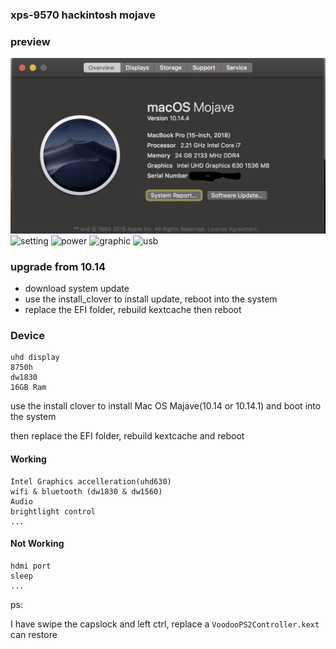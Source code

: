### xps-9570 hackintosh mojave

### preview

![system](./system.png)
![setting](./setting.png)
![power](./power.png)
![graphic](./graphic.png)
![usb](./usb.png)

### upgrade from 10.14
    
- download system update
- use the install_clover to install update, reboot into the system
- replace the EFI folder, rebuild kextcache then reboot


### Device

	uhd display
	8750h
	dw1830
	16GB Ram

use the install clover to install Mac OS Majave(10.14 or 10.14.1) and boot into the system

then replace the EFI folder, rebuild kextcache and reboot

#### Working

	Intel Graphics accelleration(uhd630)
	wifi & bluetooth (dw1830 & dw1560)
	Audio
	brightlight control
	...

#### Not Working

	hdmi port
	sleep
    ...
	
	
	
ps: 

I have swipe the capslock and left ctrl,
replace a `VoodooPS2Controller.kext` can restore

	

